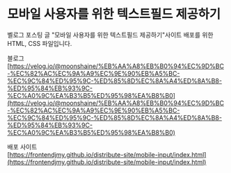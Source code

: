 # 모바일 사용자를 위한 텍스트필드 제공하기

벨로그 포스팅 글 "모바일 사용자를 위한 텍스트필드 제공하기"사이트
배포를 위한 HTML, CSS 파일입니다.

블로그  
[https://velog.io/@moonshaine/%EB%AA%A8%EB%B0%94%EC%9D%BC-%EC%82%AC%EC%9A%A9%EC%9E%90%EB%A5%BC-%EC%9C%84%ED%95%9C-%ED%85%8D%EC%8A%A4%ED%8A%B8-%ED%95%84%EB%93%9C-%EC%A0%9C%EA%B3%B5%ED%95%98%EA%B8%B0](https://velog.io/@moonshaine/%EB%AA%A8%EB%B0%94%EC%9D%BC-%EC%82%AC%EC%9A%A9%EC%9E%90%EB%A5%BC-%EC%9C%84%ED%95%9C-%ED%85%8D%EC%8A%A4%ED%8A%B8-%ED%95%84%EB%93%9C-%EC%A0%9C%EA%B3%B5%ED%95%98%EA%B8%B0)

배포 사이트  
[https://frontendjmy.github.io/distribute-site/mobile-input/index.html](https://frontendjmy.github.io/distribute-site/mobile-input/index.html)

